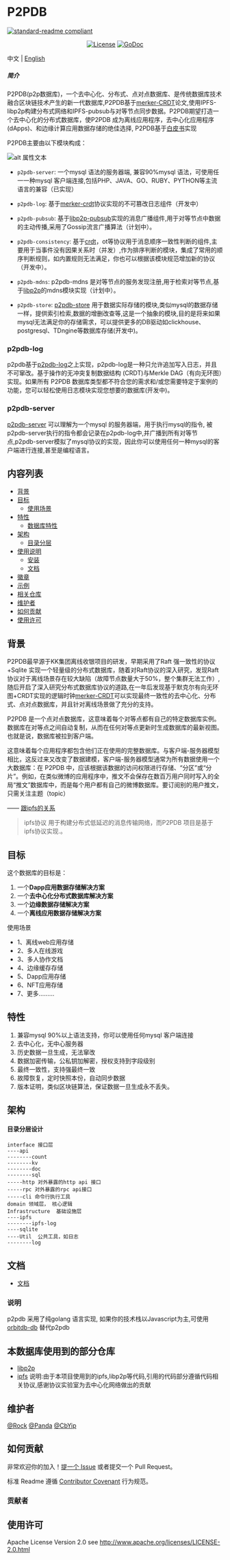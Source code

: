 

# P2PDB

[![standard-readme compliant](https://img.shields.io/badge/readme%20style-standard-brightgreen.svg?style=flat-square)](https://github.com/RichardLitt/standard-readme)
<p align="center">
    <a href="https://opensource.org/licenses/Apache-2.0">
        <img src="https://img.shields.io/badge/License-Apache%202.0-blue.svg"
            alt="License"></a>
    <a href="https://godoc.org/github.com/kkguan/p2pdb">
        <img src="https://img.shields.io/badge/godoc-reference-blue.svg"
            alt="GoDoc"></a>
</p>

中文 | [English](./README-EN.md)


##### 简介
P2PDB(p2p数据库)，一个去中心化、分布式、点对点数据库、是传统数据库技术融合区块链技术产生的新一代数据库,P2PDB基于[merker-CRDT](https://research.protocol.ai/blog/2019/a-new-lab-for-resilient-networks-research/PL-TechRep-merkleCRDT-v0.1-Dec30.pdf)论文,使用IPFS-libp2p构建分布式网络和IPFS-pubsub与对等节点同步数据。P2PDB期望打造一个去中心化的分布式数据库，使P2PDB 成为离线应用程序，去中心化应用程序(dApps)、和边缘计算应用数据存储的绝佳选择, P2PDB基于[白皮书](doc/zh-cn/%E7%99%BD%E7%9A%AE%E4%B9%A6.md)实现

P2PDB主要由以下模块构成：

![alt 属性文本](./design.jpg)


- `p2pdb-server`: 一个mysql 语法的服务器端, 兼容90%mysql 语法，可使用任一一种mysql 客户端连接,包括PHP、JAVA、GO、RUBY、PYTHON等主流语言的兼容（已实现）

- `p2pdb-log`: 基于[merker-crdt](https://research.protocol.ai/blog/2019/a-new-lab-for-resilient-networks-research/PL-TechRep-merkleCRDT-v0.1-Dec30.pdf)协议实现的不可篡改日志组件（开发中）


- `p2pdb-pubsub`: 基于[libp2p-pubsub](github.com/libp2p/go-libp2p-pubsub)实现的消息广播组件,用于对等节点中数据的主动传播,采用了Gossip流言广播算法（计划中）。


- `p2pdb-consistency`: 基于[crdt](https://github.com/kkguan/p2pdb/blob/main/doc/zh-cn/CRDT%E5%8D%8F%E8%AE%AE.md)，ot等协议用于消息顺序一致性判断的组件,主要用于当事件没有因果关系时（并发）,作为排序判断的模块，集成了常用的顺序判断规则，如内置规则无法满足，你也可以根据该模块规范增加新的协议（开发中）。


- `p2pdb-mdns`: p2pdb-mdns 是对等节点的服务发现注册,用于检索对等节点,基于[libp2p](https://github.com/libp2p/go-libp2p)的mdns模块实现（计划中）。


- `p2pdb-store`: [p2pdb-store](https://github.com/kkguan/p2pdb-store) 用于数据实际存储的模块,类似mysql的数据存储一样，提供索引检索,数据的增删改查等,这是一个抽象的模块,目的是将来如果mysql无法满足你的存储需求，可以提供更多的DB驱动如clickhouse、postgresql、TDngine等数据库存储(开发中)。



### p2pdb-log
p2pdb基于[p2pdb-log](https://github.com/kkguan/p2pdb-log)之上实现，p2pdb-log是一种只允许追加写入日志，并且不可窜改。基于操作的无冲突复制数据结构 (CRDT)与Merkle DAG（有向无环图）实现。如果所有 P2PDB 数据库类型都不符合您的需求和/或您需要特定于案例的功能，您可以轻松使用日志模块实现您想要的数据库(开发中)。

### p2pdb-server
[p2pdb-server](https://github.com/kkguan/p2pdb-server) 可以理解为一个mysql 的服务器端，用于执行mysql的指令,
被p2pdb-server执行的指令都会记录在p2pdb-log中,并广播到所有对等节点,p2pdb-server模拟了mysql协议的实现，因此你可以使用任何一种mysql的客户端进行连接,甚至是编程语言。




## 内容列表

- [背景](#背景)
- [目标](#目标)
	- [使用场景](#使用场景)
- [特性](#特性)
	- [数据库特性](#数据库特性)    
- [架构](#架构)
	- [目录分层](#目录分层)
- [使用说明](#使用说明)
	- [安装](#安装)
	- [文档](#理解CDRT协议)
- [徽章](#徽章)
- [示例](#示例)
- [相关仓库](#相关仓库)
- [维护者](#维护者)
- [如何贡献](#如何贡献)
- [使用许可](#使用许可)

## 背景
P2PDB最早源于KK集团离线收银项目的研发，早期采用了Raft 强一致性的协议+Sqlite 实现一个轻量级的分布式数据库，随着对Raft协议的深入研究，发现Raft协议对于离线场景存在较大缺陷（故障节点数量大于50%，整个集群无法工作）,随后开启了深入研究分布式数据库协议的道路,在一年后发现基于默克尔有向无环图+CRDT实现的逻辑时钟[merker-CRDT](https://research.protocol.ai/blog/2019/a-new-lab-for-resilient-networks-research/PL-TechRep-merkleCRDT-v0.1-Dec30.pdf)可以实现最终一致性的去中心化、分布式、点对点数据库，并且针对离线场景做了充分的支持。


P2PDB 是一个点对点数据库，这意味着每个对等点都有自己的特定数据库实例。数据库在对等点之间自动复制，从而在任何对等点更新时生成数据库的最新视图。也就是说，数据库被拉到客户端。

这意味着每个应用程序都包含他们正在使用的完整数据库。与客户端-服务器模型相比，这反过来又改变了数据建模，客户端-服务器模型通常为所有数据使用一个大数据库：在 P2PDB 中，应该根据该数据的访问权限进行存储、“分区”或“分片”。例如，在类似微博的应用程序中，推文不会保存在数百万用户同时写入的全局“推文”数据库中，而是每个用户都有自己的微博数据库。要订阅别的用户推文，只需关注主题（topic）


—— [跟ipfs的关系](https://www.ipfs.io/)    

> ipfs协议 用于构建分布式低延迟的消息传输网络，而P2PDB 项目是基于ipfs协议实现.。

<!-- —— [跟filecoin的区别](https://filecoin.io/)
> P2PDB类似filecoin实现文件交换网络一样，目的是为了实现全球去中心化的数据交换网络。不同的是， P2PDB只接受一段数据流的存储而不是文件，相对filecoin来说，P2PDB更轻量级，数据交换速度更快（数据体积更小），P2PDB可以理解为是一款边缘存储的轻量级关系型数据库，当然P2PDB也支持非关系性数据库中key=>value 键值对，以及类似mongdb的文档型数据存储格式。 -->



## 目标
 这个数据库的目标是：

1. 一个**Dapp应用数据存储解决方案**
2. 一个**去中心化分布式数据库解决方案**
3. 一个**边缘数据存储解决方案**
4. 一个**离线应用数据存储解决方案**

 使用场景
* 1、离线web应用存储
* 2、多人在线游戏
* 3、多人协作文档
* 4、边缘缓存存储
* 5、Dapp应用存储
* 6、NFT应用存储
* 7、更多.........


## 特性

1. 兼容mysql 90%以上语法支持，你可以使用任何mysql 客户端连接
2. 去中心化，无中心服务器
3. 历史数据一旦生成，无法窜改
4. 数据加密传输，公私钥加解密，授权支持到字段级别
5. 最终一致性，支持强最终一致
6. 故障恢复，定时快照本份，自动同步数据
7. 版本证明，类似区块链算法，保证数据一旦生成永不丢失。


## 架构


#### 目录分层设计
```
interface 接口层
----api
--------count
--------kv
--------doc
--------sql
-----http 对外暴露的http api 接口
-----rpc 对外暴露的rpc api接口
-----cli 命令行执行工具
domain 领域层， 核心逻辑
Infrastructure	基础设施层
----ipfs
--------ipfs-log
----sqlite
----Util  公共工具，如日志
--------log
```




## 文档
- [文档](https://github.com/kkguan/p2pdb/tree/main/doc)

### 说明
p2pdb 采用了纯golang 语言实现, 如果你的技术栈以Javascript为主,可使用[orbitdb-db](https://github.com/orbitdb/orbit-db) 替代p2pdb





## 本数据库使用到的部分仓库

- [libp2p](https://github.com/libp2p/go-libp2p) 
- [ipfs](https://github.com/ipfs/go-ipfs)
说明:由于本项目使用到的ipfs,libp2p等代码,引用的代码部分遵循代码相关协议,感谢协议实验室为去中心化网络做出的贡献

## 维护者

[@Rock](https://github.com/Rock-liyi)
[@Panda](https://github.com/PandaLIU-1111)
[@CbYip](https://github.com/CbYip)

## 如何贡献

非常欢迎你的加入！[提一个 Issue](https://github.com/Rock-liyi/ptwopdb) 或者提交一个 Pull Request。


标准 Readme 遵循 [Contributor Covenant](http://contributor-covenant.org/version/1/3/0/) 行为规范。

### 贡献者

<!-- 感谢以下参与项目的人：
<a href="graphs/contributors"><img src="https://opencollective.com/standard-readme/contributors.svg?width=890&button=false" /></a> -->


## 使用许可

Apache License Version 2.0 see http://www.apache.org/licenses/LICENSE-2.0.html












